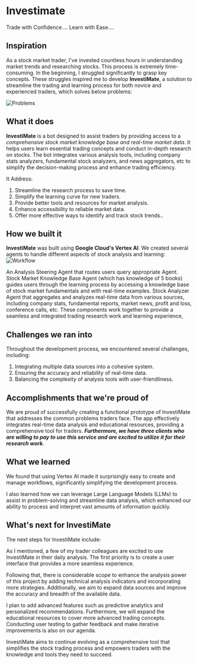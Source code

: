# Investimate
Trade with Confidence.... Learn with Ease....

## Inspiration
As a stock market trader, I've invested countless hours in understanding market trends and researching stocks. This process is extremely time-consuming. In the beginning, I struggled significantly to grasp key concepts.  These struggles inspired me to develop **InvestiMate**, a solution to streamline the trading and learning process for both novice and experienced traders, which solves below problems:

![Problems](https://res.cloudinary.com/dg5j2nhg7/image/upload/v1717384313/Investimate_Problems_ks86w0.png)

## What it does
**InvestiMate** is a bot designed to assist traders by providing access to a _comprehensive stock market knowledge base and real-time market data_. It helps users learn essential trading concepts and conduct in-depth research on stocks. The bot integrates various analysis tools, including company stats analyzers, fundamental stock analyzers, and news aggregators, etc to simplify the decision-making process and enhance trading efficiency.

It Address:
<ol>
  <li>Streamline the research process to save time.</li>
  <li>Simplify the learning curve for new traders.</li>
  <li>Provide better tools and resources for market analysis.</li>
  <li>Enhance accessibility to reliable market data.</li>
  <li>Offer more effective ways to identify and track stock trends..</li>
</ol>

## How we built it
**InvestiMate** was built using **Google Cloud's Vertex AI**. We created several agents to handle different aspects of stock analysis and learning:
![Workflow](https://res.cloudinary.com/dg5j2nhg7/image/upload/v1717384312/Investimate_Workflow_tg3wuk.png)

An Analysis Steering Agent that routes users query appropriate Agent. 
Stock Market Knowledge Base Agent (which has knowledge of 5 books)  guides users through the learning process by accessing a knowledge base of stock market fundamentals and with real-time examples.
Stock Analyzer Agent that aggregates and analyzes real-time data from various sources, including company stats, fundamental reports, market news, profit and loss, conference calls, etc.
These components work together to provide a seamless and integrated trading research work and learning experience, 

## Challenges we ran into

Throughout the development process, we encountered several challenges, including:
<ol>
  <li>Integrating multiple data sources into a cohesive system.</li>
  <li>Ensuring the accuracy and reliability of real-time data.</li>
  <li>Balancing the complexity of analysis tools with user-friendliness.</li>
</ol>

## Accomplishments that we're proud of

We are proud of successfully creating a functional prototype of InvestiMate that addresses the common problems traders face. The app effectively integrates real-time data analysis and educational resources, providing a comprehensive tool for traders. **_Furthermore, we have three clients who are willing to pay to use this service and are excited to utilize it for their research work._**

## What we learned
We found that using Vertex AI made it surprisingly easy to create and manage workflows, significantly simplifying the development process. 

I also learned how we can leverage Large Language Models (LLMs) to assist in problem-solving and streamline data analysis, which enhanced our ability to process and interpret vast amounts of information quickly.

## What's next for InvestiMate
The next steps for InvestiMate include:

As I mentioned, a few of my trader colleagues are excited to use InvestiMate in their daily analysis. The first priority is to create a user interface that provides a more seamless experience.

Following that, there is considerable scope to enhance the analysis power of this project by adding technical analysis indicators and incorporating more strategies. Additionally, we aim to expand data sources and improve the accuracy and breadth of the available data.

I plan to add advanced features such as predictive analytics and personalized recommendations. Furthermore, we will expand the educational resources to cover more advanced trading concepts. Conducting user testing to gather feedback and make iterative improvements is also on our agenda.

InvestiMate aims to continue evolving as a comprehensive tool that simplifies the stock trading process and empowers traders with the knowledge and tools they need to succeed.
